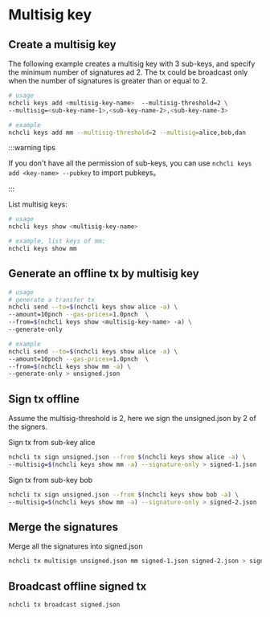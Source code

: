# Multisig key

## Create a multisig key

The following example creates a multisig key with 3 sub-keys, and specify the minimum number of signatures ad 2.
The tx could be broadcast only when the number of signatures is greater than or equal to 2.

```bash
# usage
nchcli keys add <multisig-key-name>  --multisig-threshold=2 \
--multisig=<sub-key-name-1>,<sub-key-name-2>,<sub-key-name-3>

# example
nchcli keys add mm --multisig-threshold=2 --multisig=alice,bob,dan
```

:::warning tips

If you don't have all the permission of sub-keys, you can use 
```nchcli keys add <key-name> --pubkey```
to import pubkeys。

:::

List multisig keys:

```bash
# usage
nchcli keys show <multisig-key-name>

# example, list keys of mm:
nchcli keys show mm
```

## Generate an offline tx by multisig key

```bash
# usage
# generate a transfer tx
nchcli send --to=$(nchcli keys show alice -a) \
--amount=10pnch --gas-prices=1.0pnch  \
--from=$(nchcli keys show <multisig-key-name> -a) \
--generate-only

# example
nchcli send --to=$(nchcli keys show alice -a) \
--amount=10pnch --gas-prices=1.0pnch  \
--from=$(nchcli keys show mm -a) \
--generate-only > unsigned.json
```

## Sign tx offline 

Assume the multisig-threshold is 2, here we sign the unsigned.json by 2 of the signers.


Sign tx from sub-key alice

```bash
nchcli tx sign unsigned.json --from $(nchcli keys show alice -a) \
--multisig=$(nchcli keys show mm -a) --signature-only > signed-1.json
```

Sign tx from sub-key bob

```bash
nchcli tx sign unsigned.json --from $(nchcli keys show bob -a) \
--multisig=$(nchcli keys show mm -a) --signature-only > signed-2.json
```

## Merge the signatures

Merge all the signatures into signed.json

```bash
nchcli tx multisign unsigned.json mm signed-1.json signed-2.json > signed.json
```

## Broadcast offline signed tx

```bash
nchcli tx broadcast signed.json
```